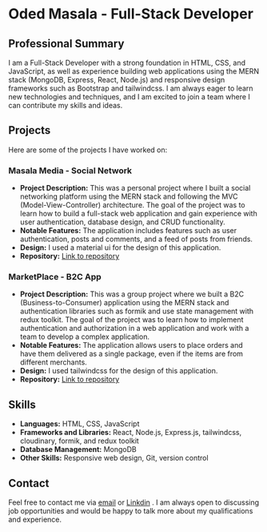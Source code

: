 # Oded Masala - Full-Stack Developer

## Professional Summary

I am a Full-Stack Developer with a strong foundation in HTML, CSS, and JavaScript, as well as experience building web applications using the MERN stack (MongoDB, Express, React, Node.js) and responsive design frameworks such as Bootstrap and tailwindcss. I am always eager to learn new technologies and techniques, and I am excited to join a team where I can contribute my skills and ideas.

## Projects

Here are some of the projects I have worked on:

### Masala Media - Social Network
- **Project Description:** This was a personal project where I built a social networking platform using the MERN stack and following the MVC (Model-View-Controller) architecture. The goal of the project was to learn how to build a full-stack web application and gain experience with user authentication, database design, and CRUD functionality.
- **Notable Features:** The application includes features such as user authentication, posts and comments, and a feed of posts from friends.
- **Design:** I used a material ui for the design of this application.
- **Repository:** [Link to repository](https://github.com/odedmasala/masala-media-app)


### MarketPlace - B2C App
- **Project Description:** This was a group project where we built a B2C (Business-to-Consumer) application using the MERN stack and authentication libraries such as formik and use state management with redux toolkit. The goal of the project was to learn how to implement authentication and authorization in a web application and work with a team to develop a complex application.
- **Notable Features:** The application allows users to place orders and have them delivered as a single package, even if the items are from different merchants.
- **Design:** I used tailwindcss for the design of this application.
- **Repository:** [Link to repository](https://github.com/odedmasala/MarketPlace_app)

## Skills

- **Languages:** HTML, CSS, JavaScript
- **Frameworks and Libraries:** React, Node.js, Express.js, tailwindcss, cloudinary, formik, and redux toolkit
- **Database Management:** MongoDB
- **Other Skills:** Responsive web design, Git, version control

## Contact

Feel free to contact me via  <a href="mailto:odedmasala2009@gmail.com">email</a> or <a href="https://www.linkedin.com/in/oded-masala/">Linkdin</a>
. I am always open to discussing job opportunities and would be happy to talk more about my qualifications and experience.

